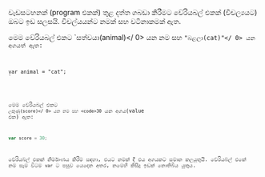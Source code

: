 වැඩසටහනක් (program එකක්) තුළ දත්ත ගබඩා කිරීමට වේරියබල් එකක් (විචල්‍යයට) ඔබට ඉඩ සලසයි. විචල්යයන්ට නමක් සහ වටිනාකමක් ඇත.

මෙම වේරියබල් එකට `සත්වයා(animal)</ 0> යන නම සහ <code>"බළලා(cat)"</ 0> යන අගයත් ඇත:</p>

<pre><code class="javascript">var animal = "cat";
`</pre> 

මෙම වේරියබල් එකට `ලකුණු(score)</ 0> යන නම සහ <code>30` යන අගය(value එක) ඇත:

```javascript
var score = 30;
```

වේරියබල් එකක් නිර්මාණය කිරීම සඳහා, එයට නමක් දී එය අගයකට සමාන කලයුතුයි. වේරියබල් එකේ නම සෑම විටම `var` ට පසුව යෙදෙන අතර, නමෙහි කිසිදු ඉඩක් නොතිබිය යුතුය.